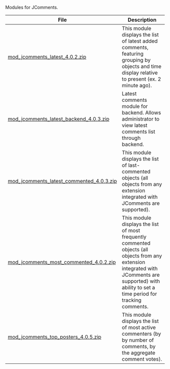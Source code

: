 Modules for JComments.

| File                                                                                                                                                  | Description                                                                                                                                                                                          |
|-------------------------------------------------------------------------------------------------------------------------------------------------------|------------------------------------------------------------------------------------------------------------------------------------------------------------------------------------------------------|
| [mod_jcomments_latest_4.0.2.zip](https://github.com/exstreme/Jcomments-4/raw/master/build/modules/mod_jcomments_latest_4.0.2.zip)                     | This module displays the list of latest added comments, featuring grouping by objects and time display relative to present (ex. 2 minute ago).                                                       |
| [mod_jcomments_latest_backend_4.0.3.zip](https://github.com/exstreme/Jcomments-4/raw/master/build/modules/mod_jcomments_latest_backend_4.0.3.zip)     | Latest comments module for backend. Allows administrator to view latest comments list through backend.                                                                                               |
| [mod_jcomments_latest_commented_4.0.3.zip](https://github.com/exstreme/Jcomments-4/raw/master/build/modules/mod_jcomments_latest_commented_4.0.3.zip) | This module displays the list of last-commented objects (all objects from any extension integrated with JComments are supported).                                                                    |
| [mod_jcomments_most_commented_4.0.2.zip](https://github.com/exstreme/Jcomments-4/raw/master/build/modules/mod_jcomments_most_commented_4.0.2.zip)     | This module displays the list of most frequently commented objects (all objects from any extension integrated with JComments are supported) with ability to set a time period for tracking comments. |
| [mod_jcomments_top_posters_4.0.5.zip](https://github.com/exstreme/Jcomments-4/raw/master/build/modules/mod_jcomments_top_posters_4.0.5.zip)           | This module displays the list of most active commenters (by by number of comments, by the aggregate comment votes).                                                                                                                                          |
